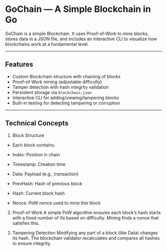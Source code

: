 # GoChain — A Simple Blockchain in Go

GoChain is a simple Blockchain. It uses Proof-of-Work to mine blocks, stores data in a JSON file, and includes an interactive CLI to visualize how blockchains work at a fundamental level.

---

## Features

- Custom Blockchain structure with chaining of blocks
- Proof-of-Work mining (adjustable difficulty)
- Tamper detection with hash integrity validation
- Persistent storage via `blockchain.json`
- Interactive CLI for adding/viewing/tampering blocks
- Built-in testing for detecting tampering or corruption

---

## Technical Concepts
1. Block Structure
- Each block contains:

- Index: Position in chain

- Timestamp: Creation time

- Data: Payload (e.g., transaction)

- PrevHash: Hash of previous block

- Hash: Current block hash

- Nonce: PoW nonce used to mine this block

2. Proof-of-Work
A simple PoW algorithm ensures each block’s hash starts with a fixed number of 0s based on difficulty. Mining finds a nonce that satisfies this.

3. Tampering Detection
Modifying any part of a block (like Data) changes its hash. The blockchain validator recalculates and compares all hashes to ensure integrity.